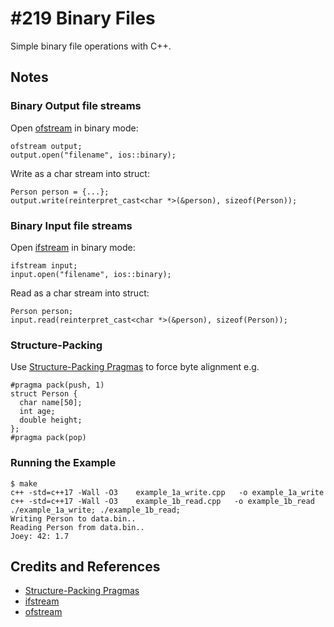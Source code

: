 # #219 Binary Files

Simple binary file operations with C++.

## Notes


### Binary Output file streams

Open [ofstream](http://www.cplusplus.com/reference/fstream/ofstream/) in binary mode:

    ofstream output;
    output.open("filename", ios::binary);

Write as a char stream into struct:

    Person person = {...};
    output.write(reinterpret_cast<char *>(&person), sizeof(Person));


### Binary Input file streams

Open [ifstream](http://www.cplusplus.com/reference/fstream/ifstream/) in binary mode:

    ifstream input;
    input.open("filename", ios::binary);

Read as a char stream into struct:

    Person person;
    input.read(reinterpret_cast<char *>(&person), sizeof(Person));

###  Structure-Packing

Use [Structure-Packing Pragmas](https://gcc.gnu.org/onlinedocs/gcc-4.4.4/gcc/Structure_002dPacking-Pragmas.html)
to force byte alignment e.g.

    #pragma pack(push, 1)
    struct Person {
      char name[50];
      int age;
      double height;
    };
    #pragma pack(pop)

### Running the Example

    $ make
    c++ -std=c++17 -Wall -O3    example_1a_write.cpp   -o example_1a_write
    c++ -std=c++17 -Wall -O3    example_1b_read.cpp   -o example_1b_read
    ./example_1a_write; ./example_1b_read;
    Writing Person to data.bin..
    Reading Person from data.bin..
    Joey: 42: 1.7


## Credits and References

* [Structure-Packing Pragmas](https://gcc.gnu.org/onlinedocs/gcc-4.4.4/gcc/Structure_002dPacking-Pragmas.html)
* [ifstream](http://www.cplusplus.com/reference/fstream/ifstream/)
* [ofstream](http://www.cplusplus.com/reference/fstream/ofstream/)
